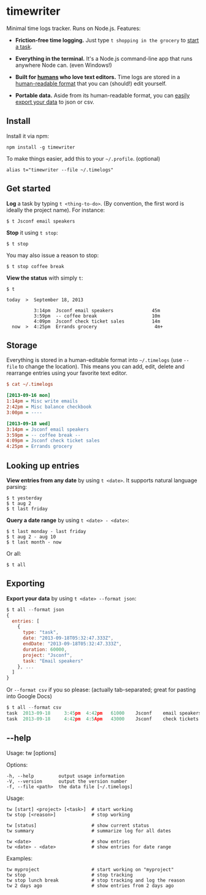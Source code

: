 timewriter
==========

Minimal time logs tracker. Runs on Node.js. Features:

 - **Friction-free time logging.** Just type `t shopping in the grocery` to 
 [start a task](#get-started).

 - **Everything in the terminal.** It's a Node.js command-line app that runs 
anywhere Node can. (even Windows!)

 - **Built for [humans][prog] who love text editors.** Time logs are stored in a 
 [human-readable format](#storage) that you can (should!) edit yourself.

 - **Portable data.** Aside from its human-readable format, you can [easily 
 export your data](#exporting) to json or csv.

## Install

Install it via npm:

    npm install -g timewriter

To make things easier, add this to your `~/.profile`. (optional)

    alias t="timewriter --file ~/.timelogs"

## Get started

**Log** a task by typing `t <thing-to-do>`. (By convention, the first word 
    is ideally the project name).  For instance:

    $ t Jsconf email speakers

**Stop** it using `t stop`:

    $ t stop

You may also issue a reason to stop:

    $ t stop coffee break

**View the status** with simply `t`:

    $ t

    today  >  September 18, 2013

              3:14pm  Jsconf email speakers              45m
              3:59pm  -- coffee break                    10m
              4:09pm  Jsconf check ticket sales          14m
      now  >  4:25pm  Errands grocery                     4m+

## Storage

Everything is stored in a human-editable format into `~/.timelogs` (use `--file` 
    to change the location). This means you can add, edit, delete and rearrange 
entries using your favorite text editor.

~~~ ini
$ cat ~/.timelogs

[2013-09-16 mon]
1:14pm = Misc write emails
2:42pm = Misc balance checkbook
3:00pm = ----

[2013-09-18 wed]
3:14pm = Jsconf email speakers
3:59pm = -- coffee break --
4:09pm = Jsconf check ticket sales
4:25pm = Errands grocery
~~~

## Looking up entries

**View entries from any date** by using `t <date>`. It supports natural language 
parsing:

    $ t yesterday
    $ t aug 2
    $ t last friday

**Query a date range** by using `t <date> - <date>`:

    $ t last monday - last friday
    $ t aug 2 - aug 10
    $ t last month - now

Or all:

    $ t all

## Exporting

**Export your data** by using `t <date> --format json`:

~~~ js
$ t all --format json
{
  entries: [
    {
      type: "task",
      date: "2013-09-18T05:32:47.333Z",
      endDate: "2013-09-18T05:32:47.333Z",
      duration: 60000,
      project: "Jsconf",
      task: "Email speakers"
    }, ...
  ]
}
~~~

Or `--format csv` if you so please: (actually tab-separated; great for pasting 
    into Google Docs)

~~~ js
$ t all --format csv
task  2013-09-18     3:45pm  4:42pm   61000    Jsconf    email speakers
task  2013-09-18     4:42pm  4:5Apm   43000    Jsconf    check tickets
~~~

## --help

  Usage: tw [options]

  Options:

    -h, --help         output usage information
    -V, --version      output the version number
    -f, --file <path>  the data file [~/.timelogs]

  Usage:

    tw [start] <project> [<task>]  # start working
    tw stop [<reason>]             # stop working

    tw [status]                    # show current status
    tw summary                     # summarize log for all dates

    tw <date>                      # show entries
    tw <date> - <date>             # show entries for date range

  Examples:

    tw myproject                   # start working on "myproject"
    tw stop                        # stop tracking
    tw stop lunch break            # stop tracking and log the reason
    tw 2 days ago                  # show entries from 2 days ago

[prog]: http://en.wikipedia.org/wiki/Programmer

